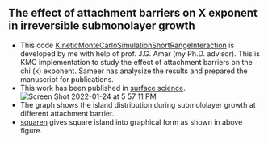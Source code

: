 ## The effect of attachment barriers on X exponent in irreversible submonolayer growth
+ This code [KineticMonteCarloSimulationShortRangeInteraction](ShortRangeInteractionKMC.c) is developed by me with help of prof. J.G. Amar (my Ph.D. advisor). This is KMC implementation to study the effect of attachment barriers on the chi (x) exponent. Sameer has analysize the results and prepared the manuscript for publications. 
+ This work has been published in [surface science](https://www.sciencedirect.com/science/article/pii/S0039602821001424).
![Screen Shot 2022-01-24 at 5 57 11 PM](https://user-images.githubusercontent.com/42945839/150878841-951d9b16-8797-4a57-9599-2fbd150ba095.png)
+ The graph shows the island distribution during submololayer growth at different attachment barrier. 
+ [squaren](squaren.cp) gives square island into graphical form as shown in above figure. 
